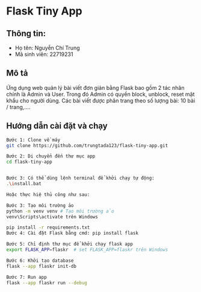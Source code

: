 # Flask Tiny App

## Thông tin:
- Họ tên: Nguyễn Chí Trung
- Mã sinh viên: 22719231


## Mô tả
Ứng dụng web quản lý bài viết đơn giản bằng Flask bao gồm 2 tác nhân chính là Admin và User. Trong đó Admin có quyền block, unblock, reset mật khẩu cho người dùng. Các bài viết được phân trang theo số lượng bài: 10 bài / trang,....

## Hướng dẫn cài đặt và chạy
```bash
Bước 1: Clone về máy
git clone https://github.com/trungtada123/flask-tiny-app.git

Bước 2: Di chuyển đến thư mục app
cd flask-tiny-app


Bước 3: Có thể dùng lệnh terminal để khởi chạy tự động:
.\install.bat

Hoặc thực hiệ thủ công như sau:

Bước 3: Tạo môi trường ảo
python -m venv venv # Tạo môi trường ảo
venv\Scripts\activate trên Windows

pip install -r requirements.txt
Bước 4: Cài đặt Flask bằng cmd: pip install flask

Bước 5: Chỉ định thư mục để khởi chạy flask app 
export FLASK_APP=flaskr  # set FLASK_APP=flaskr trên Windows

Bước 6: Khởi tạo database
flask --app flaskr init-db

Bước 7: Run app
flask --app flaskr run --debug
